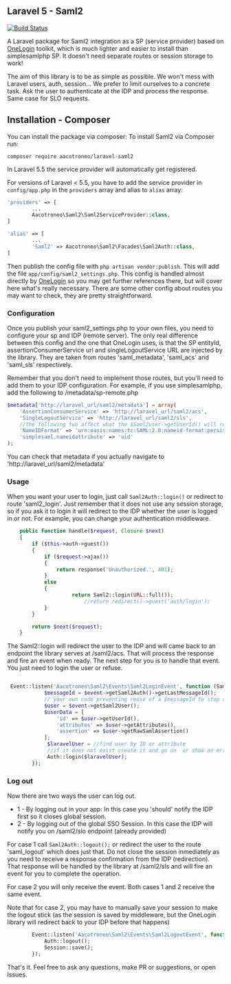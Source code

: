 ## Laravel 5 - Saml2

[![Build Status](https://travis-ci.org/aacotroneo/laravel-saml2.svg)](https://travis-ci.org/aacotroneo/laravel-saml2)

A Laravel package for Saml2 integration as a SP (service provider) based on  [OneLogin](https://github.com/onelogin/php-saml) toolkit, which is much lighter and easier to install than simplesamlphp SP. It doesn't need separate routes or session storage to work!

The aim of this library is to be as simple as possible. We won't mess with Laravel users, auth, session...  We prefer to limit ourselves to a concrete task. Ask the user to authenticate at the IDP and process the response. Same case for SLO requests.


## Installation - Composer

You can install the package via composer:
To install Saml2 via Composer run:

```
composer require aacotroneo/laravel-saml2
```

In Laravel 5.5 the service provider will automatically get registered.

For versions of Laravel < 5.5, you have to add the service provider in `config/app.php` in the `providers` array and alias to `alias` array:

```php
'providers' => [
        ...
    	Aacotroneo\Saml2\Saml2ServiceProvider::class,
]

'alias' => [
        ...
        'Saml2' => Aacotroneo\Saml2\Facades\Saml2Auth::class,
]
```

Then publish the config file with `php artisan vendor:publish`. This will add the file `app/config/saml2_settings.php`. This config is handled almost directly by  [OneLogin](https://github.com/onelogin/php-saml) so you may get further references there, but will cover here what's really necessary. There are some other config about routes you may want to check, they are pretty straightforward.

### Configuration

Once you publish your saml2_settings.php to your own files, you need to configure your sp and IDP (remote server). The only real difference between this config and the one that OneLogin uses, is that the SP entityId, assertionConsumerService url and singleLogoutService URL are injected by the library. They are taken from routes 'saml_metadata', 'saml_acs' and 'saml_sls' respectively.

Remember that you don't need to implement those routes, but you'll need to add them to your IDP configuration. For example, if you use simplesamlphp, add the following to /metadata/sp-remote.php

```php
$metadata['http://laravel_url/saml2/metadata'] = array(
    'AssertionConsumerService' => 'http://laravel_url/saml2/acs',
    'SingleLogoutService' => 'http://laravel_url/saml2/sls',
    //the following two affect what the $Saml2user->getUserId() will return
    'NameIDFormat' => 'urn:oasis:names:tc:SAML:2.0:nameid-format:persistent',
    'simplesaml.nameidattribute' => 'uid' 
);
```
You can check that metadata if you actually navigate to 'http://laravel_url/saml2/metadata'


### Usage

When you want your user to login, just call `Saml2Auth::login()` or redirect to route 'saml2_login'. Just remember that it does not use any session storage, so if you ask it to login it will redirect to the IDP whether the user is logged in or not. For example, you can change your authentication middleware.
```php
	public function handle($request, Closure $next)
	{
		if ($this->auth->guest())
		{
			if ($request->ajax())
			{
				return response('Unauthorized.', 401);
			}
			else
			{
        			 return Saml2::login(URL::full());
                		 //return redirect()->guest('auth/login');
			}
		}

		return $next($request);
	}
```

The Saml2::login will redirect the user to the IDP and will came back to an endpoint the library serves at /saml2/acs. That will process the response and fire an event when ready. The next step for you is to handle that event. You just need to login the user or refuse.

```php

 Event::listen('Aacotroneo\Saml2\Events\Saml2LoginEvent', function (Saml2LoginEvent $event) {
            $messageId = $event->getSaml2Auth()->getLastMessageId();
            // your own code preventing reuse of a $messageId to stop replay attacks
            $user = $event->getSaml2User();
            $userData = [
                'id' => $user->getUserId(),
                'attributes' => $user->getAttributes(),
                'assertion' => $user->getRawSamlAssertion()
            ];
             $laravelUser = //find user by ID or attribute
             //if it does not exist create it and go on  or show an error message
             Auth::login($laravelUser);
        });

```
### Log out
Now there are two ways the user can log out.
 + 1 - By logging out in your app: In this case you 'should' notify the IDP first so it closes global session.
 + 2 - By logging out of the global SSO Session. In this case the IDP will notify you on /saml2/slo endpoint (already provided)

For case 1 call `Saml2Auth::logout();` or redirect the user to the route 'saml_logout' which does just that. Do not close the session inmediately as you need to receive a response confirmation from the IDP (redirection). That response will be handled by the library at /saml2/sls and will fire an event for you to complete the operation.

For case 2 you will only receive the event. Both cases 1 and 2 receive the same event. 

Note that for case 2, you may have to manually save your session to make the logout stick (as the session is saved by middleware, but the OneLogin library will redirect back to your IDP before that happens)

```php
        Event::listen('Aacotroneo\Saml2\Events\Saml2LogoutEvent', function ($event) {
            Auth::logout();
            Session::save();
        });
```


That's it. Feel free to ask any questions, make PR or suggestions, or open Issues.

